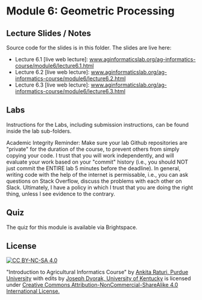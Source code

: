# Module 6: Geometric Processing

## Lecture Slides / Notes

Source code for the slides is in this folder. The slides are live here:

- Lecture 6.1 [live web lecture]: www.aginformaticslab.org/ag-informatics-course/module6/lecture6.1.html
- Lecture 6.2 [live web lecture]: www.aginformaticslab.org/ag-informatics-course/module6/lecture6.2.html
- Lecture 6.3 [live web lecture]: www.aginformaticslab.org/ag-informatics-course/module6/lecture6.3.html

## Labs

Instructions for the Labs, including submission instructions, can be found inside the lab sub-folders.

Academic Integrity Reminder: Make sure your lab Github repositories are "private" for the duration of the course, to prevent others from simply copying your code. I trust that you will work independently, and will evaluate your work based on your "commit" history (i.e., you should NOT just commit the ENTIRE lab 5 minutes before the deadline). In general, writing code with the help of the internet is permissable, i.e., you can ask questions on Stack Overflow, discuss the problems with each other on Slack. Ultimately, I have a policy in which I trust that you are doing the right thing, unless I see evidence to the contrary.


## Quiz

The quiz for this module is available via Brightspace. 


## License
[![CC BY-NC-SA 4.0][cc-by-nc-sa-shield]][cc-by-nc-sa]

<!-- This work is licensed under a
[Creative Commons Attribution-NonCommercial-ShareAlike 4.0 International License][cc-by-nc-sa].

[![CC BY-NC-SA 4.0][cc-by-nc-sa-image]][cc-by-nc-sa] -->

[cc-by-nc-sa]: http://creativecommons.org/licenses/by-nc-sa/4.0/
[cc-by-nc-sa-image]: https://licensebuttons.net/l/by-nc-sa/4.0/88x31.png
[cc-by-nc-sa-shield]: https://img.shields.io/badge/License-CC%20BY--NC--SA%204.0-lightgrey.svg

  "Introduction to Agricultural Informatics Course" by [Ankita Raturi, Purdue University](https://github.com/ag-informatics/ag-informatics-course) with edits by [Joseph Dvorak, University of Kentucky](https://www.engr.uky.edu/directory/dvorak-joseph) is licensed under [Creative Commons Attribution-NonCommercial-ShareAlike 4.0 International License.](http://creativecommons.org/licenses/by-nc-sa/4.0/)
